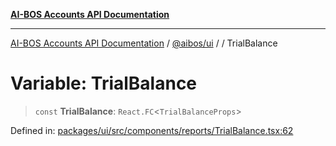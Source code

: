 [**AI-BOS Accounts API Documentation**](../../../README.md)

***

[AI-BOS Accounts API Documentation](../../../README.md) / [@aibos/ui](../README.md) / [](../README.md) / TrialBalance

# Variable: TrialBalance

> `const` **TrialBalance**: `React.FC`\<`TrialBalanceProps`\>

Defined in: [packages/ui/src/components/reports/TrialBalance.tsx:62](https://github.com/pohlai88/accounts/blob/48103fb36d28b2b9bfb33472b6de2f719773cde9/packages/ui/src/components/reports/TrialBalance.tsx#L62)
